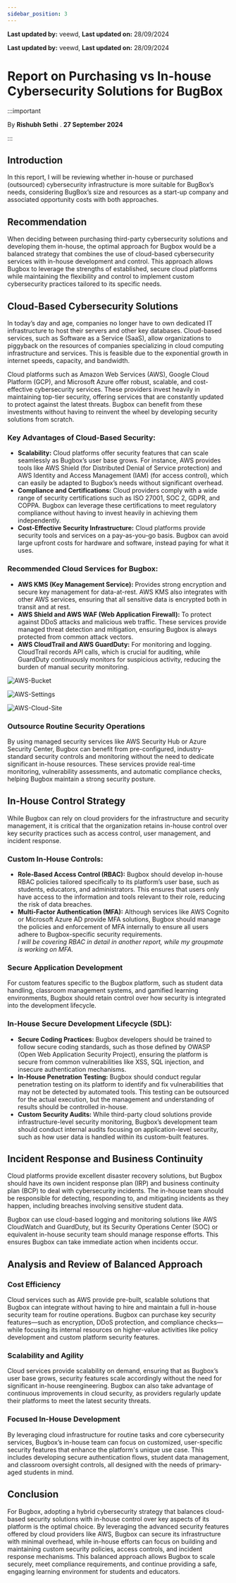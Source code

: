 ```yaml
---
sidebar_position: 3
---
```


**Last updated by:** veewd, **Last updated on:** 28/09/2024


**Last updated by:** veewd, **Last updated on:** 28/09/2024


# Report on Purchasing vs In-house Cybersecurity Solutions for BugBox

:::important

By **Rishubh Sethi** . **27 September 2024**

:::

## Introduction
In this report, I will be reviewing whether in-house or purchased (outsourced) cybersecurity infrastructure is more suitable for BugBox’s needs, considering BugBox’s size and resources as a start-up company and associated opportunity costs with both approaches.

## Recommendation
When deciding between purchasing third-party cybersecurity solutions and developing them in-house, the optimal approach for Bugbox would be a balanced strategy that combines the use of cloud-based cybersecurity services with in-house development and control. This approach allows Bugbox to leverage the strengths of established, secure cloud platforms while maintaining the flexibility and control to implement custom cybersecurity practices tailored to its specific needs.

## Cloud-Based Cybersecurity Solutions
In today’s day and age, companies no longer have to own dedicated IT infrastructure to host their servers and other key databases. Cloud-based services, such as Software as a Service (SaaS), allow organizations to piggyback on the resources of companies specializing in cloud computing infrastructure and services. This is feasible due to the exponential growth in internet speeds, capacity, and bandwidth.

Cloud platforms such as Amazon Web Services (AWS), Google Cloud Platform (GCP), and Microsoft Azure offer robust, scalable, and cost-effective cybersecurity services. These providers invest heavily in maintaining top-tier security, offering services that are constantly updated to protect against the latest threats. Bugbox can benefit from these investments without having to reinvent the wheel by developing security solutions from scratch.

### Key Advantages of Cloud-Based Security:
- **Scalability:** Cloud platforms offer security features that can scale seamlessly as Bugbox’s user base grows. For instance, AWS provides tools like AWS Shield (for Distributed Denial of Service protection) and AWS Identity and Access Management (IAM) (for access control), which can easily be adapted to Bugbox’s needs without significant overhead.
- **Compliance and Certifications:** Cloud providers comply with a wide range of security certifications such as ISO 27001, SOC 2, GDPR, and COPPA. Bugbox can leverage these certifications to meet regulatory compliance without having to invest heavily in achieving them independently.
- **Cost-Effective Security Infrastructure:** Cloud platforms provide security tools and services on a pay-as-you-go basis. Bugbox can avoid large upfront costs for hardware and software, instead paying for what it uses.

### Recommended Cloud Services for Bugbox:
- **AWS KMS (Key Management Service):** Provides strong encryption and secure key management for data-at-rest. AWS KMS also integrates with other AWS services, ensuring that all sensitive data is encrypted both in transit and at rest.
- **AWS Shield and AWS WAF (Web Application Firewall):** To protect against DDoS attacks and malicious web traffic. These services provide managed threat detection and mitigation, ensuring Bugbox is always protected from common attack vectors.
- **AWS CloudTrail and AWS GuardDuty:** For monitoring and logging. CloudTrail records API calls, which is crucial for auditing, while GuardDuty continuously monitors for suspicious activity, reducing the burden of manual security monitoring.

![AWS-Bucket](../img/AWS_Image_1.png)

![AWS-Settings](../img/AWS_Image_2.png)

 ![AWS-Cloud-Site](../img/AWS_Image_3.png)
 
### Outsource Routine Security Operations
By using managed security services like AWS Security Hub or Azure Security Center, Bugbox can benefit from pre-configured, industry-standard security controls and monitoring without the need to dedicate significant in-house resources. These services provide real-time monitoring, vulnerability assessments, and automatic compliance checks, helping Bugbox maintain a strong security posture.

## In-House Control Strategy
While Bugbox can rely on cloud providers for the infrastructure and security management, it is critical that the organization retains in-house control over key security practices such as access control, user management, and incident response.

### Custom In-House Controls:
- **Role-Based Access Control (RBAC):** Bugbox should develop in-house RBAC policies tailored specifically to its platform’s user base, such as students, educators, and administrators. This ensures that users only have access to the information and tools relevant to their role, reducing the risk of data breaches.
- **Multi-Factor Authentication (MFA):** Although services like AWS Cognito or Microsoft Azure AD provide MFA solutions, Bugbox should manage the policies and enforcement of MFA internally to ensure all users adhere to Bugbox-specific security requirements.  
  *I will be covering RBAC in detail in another report, while my groupmate is working on MFA.*

### Secure Application Development
For custom features specific to the Bugbox platform, such as student data handling, classroom management systems, and gamified learning environments, Bugbox should retain control over how security is integrated into the development lifecycle.

### In-House Secure Development Lifecycle (SDL):
- **Secure Coding Practices:** Bugbox developers should be trained to follow secure coding standards, such as those defined by OWASP (Open Web Application Security Project), ensuring the platform is secure from common vulnerabilities like XSS, SQL injection, and insecure authentication mechanisms.
- **In-House Penetration Testing:** Bugbox should conduct regular penetration testing on its platform to identify and fix vulnerabilities that may not be detected by automated tools. This testing can be outsourced for the actual execution, but the management and understanding of results should be controlled in-house.
- **Custom Security Audits:** While third-party cloud solutions provide infrastructure-level security monitoring, Bugbox’s development team should conduct internal audits focusing on application-level security, such as how user data is handled within its custom-built features.

## Incident Response and Business Continuity
Cloud platforms provide excellent disaster recovery solutions, but Bugbox should have its own incident response plan (IRP) and business continuity plan (BCP) to deal with cybersecurity incidents. The in-house team should be responsible for detecting, responding to, and mitigating incidents as they happen, including breaches involving sensitive student data.

Bugbox can use cloud-based logging and monitoring solutions like AWS CloudWatch and GuardDuty, but its Security Operations Center (SOC) or equivalent in-house security team should manage response efforts. This ensures Bugbox can take immediate action when incidents occur.

## Analysis and Review of Balanced Approach
### Cost Efficiency
Cloud services such as AWS provide pre-built, scalable solutions that Bugbox can integrate without having to hire and maintain a full in-house security team for routine operations. Bugbox can purchase key security features—such as encryption, DDoS protection, and compliance checks—while focusing its internal resources on higher-value activities like policy development and custom platform security features.

### Scalability and Agility
Cloud services provide scalability on demand, ensuring that as Bugbox’s user base grows, security features scale accordingly without the need for significant in-house reengineering. Bugbox can also take advantage of continuous improvements in cloud security, as providers regularly update their platforms to meet the latest security threats.

### Focused In-House Development
By leveraging cloud infrastructure for routine tasks and core cybersecurity services, Bugbox’s in-house team can focus on customized, user-specific security features that enhance the platform's unique use case. This includes developing secure authentication flows, student data management, and classroom oversight controls, all designed with the needs of primary-aged students in mind.

## Conclusion
For Bugbox, adopting a hybrid cybersecurity strategy that balances cloud-based security solutions with in-house control over key aspects of its platform is the optimal choice. By leveraging the advanced security features offered by cloud providers like AWS, Bugbox can secure its infrastructure with minimal overhead, while in-house efforts can focus on building and maintaining custom security policies, access controls, and incident response mechanisms. This balanced approach allows Bugbox to scale securely, meet compliance requirements, and continue providing a safe, engaging learning environment for students and educators.
